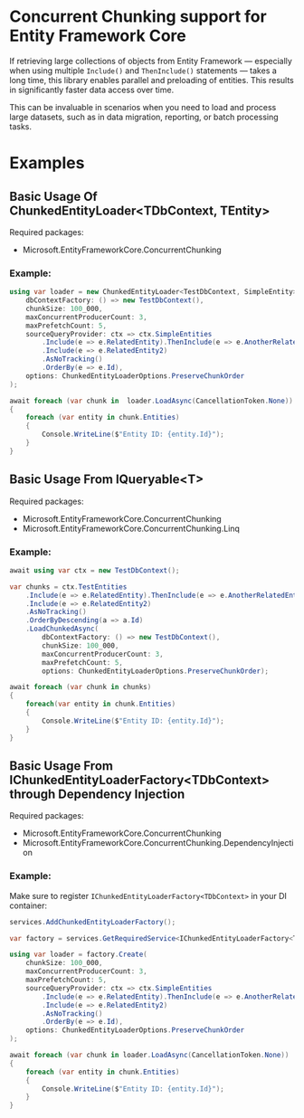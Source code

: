 # Concurrent Chunking support for Entity Framework Core

If retrieving large collections of objects from Entity Framework — especially when using multiple `Include()` and
`ThenInclude()` statements —
takes a long time, this library enables parallel and preloading of entities. This results in significantly faster data
access over time.

This can be invaluable in scenarios when you need to load and process large datasets, such as in data migration,
reporting, or batch processing tasks.

# Examples

## Basic Usage Of ChunkedEntityLoader&lt;TDbContext, TEntity&gt;

Required packages:

- Microsoft.EntityFrameworkCore.ConcurrentChunking

### Example:

```csharp
using var loader = new ChunkedEntityLoader<TestDbContext, SimpleEntity>(
    dbContextFactory: () => new TestDbContext(),
    chunkSize: 100_000,
    maxConcurrentProducerCount: 3,
    maxPrefetchCount: 5,
    sourceQueryProvider: ctx => ctx.SimpleEntities
        .Include(e => e.RelatedEntity).ThenInclude(e => e.AnotherRelatedEntity)
        .Include(e => e.RelatedEntity2) 
        .AsNoTracking()
        .OrderBy(e => e.Id),
    options: ChunkedEntityLoaderOptions.PreserveChunkOrder
);

await foreach (var chunk in  loader.LoadAsync(CancellationToken.None))
{
    foreach (var entity in chunk.Entities)
    {
        Console.WriteLine($"Entity ID: {entity.Id}");
    }
}
```

## Basic Usage From IQueryable&lt;T&gt;

Required packages:

- Microsoft.EntityFrameworkCore.ConcurrentChunking
- Microsoft.EntityFrameworkCore.ConcurrentChunking.Linq

### Example:

```csharp
await using var ctx = new TestDbContext();

var chunks = ctx.TestEntities
    .Include(e => e.RelatedEntity).ThenInclude(e => e.AnotherRelatedEntity)
    .Include(e => e.RelatedEntity2)
    .AsNoTracking()
    .OrderByDescending(a => a.Id)
    .LoadChunkedAsync(
        dbContextFactory: () => new TestDbContext(),
        chunkSize: 100_000,
        maxConcurrentProducerCount: 3,
        maxPrefetchCount: 5,
        options: ChunkedEntityLoaderOptions.PreserveChunkOrder);

await foreach (var chunk in chunks)
{
    foreach(var entity in chunk.Entities)
    {
        Console.WriteLine($"Entity ID: {entity.Id}");
    }
}
```

## Basic Usage From IChunkedEntityLoaderFactory&lt;TDbContext&gt; through Dependency Injection

Required packages:

- Microsoft.EntityFrameworkCore.ConcurrentChunking
- Microsoft.EntityFrameworkCore.ConcurrentChunking.DependencyInjection

### Example:

Make sure to register `IChunkedEntityLoaderFactory<TDbContext>` in your DI container:

```csharp
services.AddChunkedEntityLoaderFactory();
````

```csharp
var factory = services.GetRequiredService<IChunkedEntityLoaderFactory<TestDbContext>>();

using var loader = factory.Create(
    chunkSize: 100_000,
    maxConcurrentProducerCount: 3,
    maxPrefetchCount: 5,
    sourceQueryProvider: ctx => ctx.SimpleEntities
        .Include(e => e.RelatedEntity).ThenInclude(e => e.AnotherRelatedEntity)
        .Include(e => e.RelatedEntity2)
        .AsNoTracking()        
        .OrderBy(e => e.Id),
    options: ChunkedEntityLoaderOptions.PreserveChunkOrder
);

await foreach (var chunk in loader.LoadAsync(CancellationToken.None))
{
    foreach (var entity in chunk.Entities)
    {
        Console.WriteLine($"Entity ID: {entity.Id}");
    }
}
```
